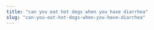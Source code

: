 ```yaml
---
title: "can you eat hot dogs when you have diarrhea"
slug: "can-you-eat-hot-dogs-when-you-have-diarrhea"
---
```


